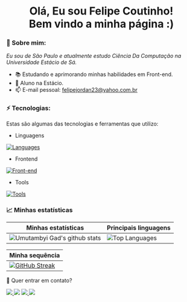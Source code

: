 <h1 align='center'>
  Olá, Eu sou Felipe Coutinho!
  <br/>
  Bem vindo a minha página :)
</h1>


### 🌻 Sobre mim:

<p>
  <em>
    Eu sou de São Paulo e atualmente estudo Ciência Da Computação na Universidade Estácio de Sá.
  </em>
</p>

- 📚 Estudando e aprimorando minhas habilidades em Front-end.
- 🚀 Aluno na Estácio.
- 📫 E-mail pessoal: felipejordan23@yahoo.com.br

### ⚡ Tecnologias:

Estas são algumas das tecnologias e ferramentas que utilizo:

- Linguagens

[![Languages](https://skillicons.dev/icons?i=js,ts,nodejs,kotlin,go)](https://skillicons.dev)

- Frontend

[![Front-end](https://skillicons.dev/icons?i=html,css,jquery,react,sass,styledcomponents,vue,angular,tailwind,bootstrap)](https://skillicons.dev)


- Tools

[![Tools](https://skillicons.dev/icons?i=figma,git,github,gitlab,vscode)](https://skillicons.dev)

### 📈 Minhas estatísticas

| Minhas estatísticas                                                                                                                                                            | Principais linguagens                                                                                                                                                                    |
| ------------------------------------------------------------------------------------------------------------------------------------------------------------------------ | ---------------------------------------------------------------------------------------------------------------------------------------------------------------------------------- |
| ![Umutambyi Gad's github stats](https://github-readme-stats.vercel.app/api?username=felipecoutnho&show_icons=true&hide_border=true&count_private=true&theme=onedark) | ![Top Languages](https://github-readme-stats.vercel.app/api/top-langs/?username=felipecoutnho&langs_count=10&count_private=true&hide_border=true&theme=onedark&layout=compact) |


| Minha sequência                                                                                                                                                            |
| ----------------------------------------------------------------------------------------------------------------------------------------------------------------------- |
| [![GitHub Streak](https://streak-stats.demolab.com/?user=felipecoutnho&theme=onedark)](https://git.io/streak-stats) |

💬 Quer entrar em contato?

<div>
  <a href="https://www.youtube.com/@felipecoutinho_" target="_blank">
  <img src="https://img.shields.io/badge/YouTube-FF0000?style=for-the-badge&logo=youtube&logoColor=white">
</a>
  <a href="https://www.linkedin.com/in/felipecoutnho/" target="_blank"><img src="https://img.shields.io/badge/-LinkedIn-%230077B5?style=for-the-badge&logo=linkedin&logoColor=white" target="_blank"></a>
  <a href="https://api.whatsapp.com/send/?phone=%2B5511952870735&text&app_absent=0" target="_blank">
  <img src="https://img.shields.io/badge/WhatsApp-25D366?style=for-the-badge&logo=whatsapp&logoColor=white" target="_blank">
</a>
<a href="mailto:felipejordan23@yahoo.com.br" target="_blank">
  <img src="https://img.shields.io/badge/-Yahoo-6001D2?style=for-the-badge&logo=yahoo&logoColor=white">
</a>
</div>
